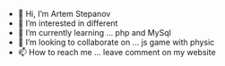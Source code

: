 - 👋 Hi, I’m Artem Stepanov
- 👀 I’m interested in different 
- 🌱 I’m currently learning ... php and MySql
- 💞️ I’m looking to collaborate on ... js game with physic
- 📫 How to reach me ... leave comment on my website

<!---
artemstepanov88/artemstepanov88 is a ✨ special ✨ repository because its `README.md` (this file) appears on your GitHub profile.
You can click the Preview link to take a look at your changes.
--->
